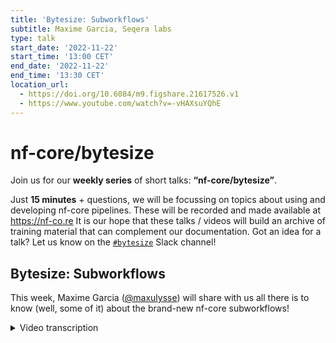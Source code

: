 ```yaml
---
title: 'Bytesize: Subworkflows'
subtitle: Maxime Garcia, Seqera labs
type: talk
start_date: '2022-11-22'
start_time: '13:00 CET'
end_date: '2022-11-22'
end_time: '13:30 CET'
location_url:
  - https://doi.org/10.6084/m9.figshare.21617526.v1
  - https://www.youtube.com/watch?v=-vHAXsuYQhE
---
```


# nf-core/bytesize

Join us for our **weekly series** of short talks: **“nf-core/bytesize”**.

Just **15 minutes** + questions, we will be focussing on topics about using and developing nf-core pipelines.
These will be recorded and made available at <https://nf-co.re>
It is our hope that these talks / videos will build an archive of training material that can complement our documentation. Got an idea for a talk? Let us know on the [`#bytesize`](https://nfcore.slack.com/channels/bytesize) Slack channel!

## Bytesize: Subworkflows

This week, Maxime Garcia ([@maxulysse](https://github.com/maxulysse)) will share with us all there is to know (well, some of it) about the brand-new nf-core subworkflows!

<details markdown="1"><summary>Video transcription</summary>
**Note: The content has been edited for reader-friendliness**

[0:01](https://www.youtube.com/watch?v=-vHAXsuYQhE&t=1)
(host) Hello, everyone. My name is Franziska Bonath. I'm today's host of the bytesize talk, and with me is Maxime, newly member of the Seqera team. He is here today to talk about nf-core subworkflows. Very interesting.

[0:01](https://www.youtube.com/watch?v=-vHAXsuYQhE&t=1)
Indeed. Hello, everyone. Let me share my screen. I'm sharing my full screen because I'm trying some demo as well at some point, so I think it's a bad idea, but I need to try that. Full-size screen. Hello, everyone. my name is Maxime Garcia. I'm working at Sequera Labs in the Scientific Development team. I'm still working in Stockholm, but remotely from Barcelona, but yeah, that's Seqera, so it's fine. Come join us.

[0:58](https://www.youtube.com/watch?v=-vHAXsuYQhE&t=1)
I'm going to talk about subworkflows. Basically, what is new with the subworkflows in nf-core? What is our plan, currently and maybe in the short, long, medium term, and some demo time. Tiny disclaimer to start, I think it's always important. More or less, what I say are more or less like my own takes of what the community is doing. Other developers might follow my ideas. Other developers might have other ideas. But I think it's good because that's how we are forging the best practice. It might and it probably will evolve some of the logic, some of the syntax, some of the stuff. But I think it's good that we try stuff and we figure out what is the best way to do stuff.

[1:48](https://www.youtube.com/watch?v=-vHAXsuYQhE&t=1)
All of the new stuff. I think the most important part is that we have now subworkflows in a specific folder in the nf-core module repository. We can have a look there. If we look at the repo, we have a subworkflows folder. And in the subworkflows folder, we have an nf-core folder. And in that folder, we have all of the current subworkflows for nf-core.

[2:20](https://www.youtube.com/watch?v=-vHAXsuYQhE&t=1)
I think the most important thing that we did during - not the most important thing, but for me, the stuff that had the most impact on my work on the pipeline - was actually the naming convention that we had, which is basically explained all there. We want to have a naming convention because that way it's much easier to understand directly what a subworkflows is doing or not.

[2:55](https://www.youtube.com/watch?v=-vHAXsuYQhE&t=1)
Otherwise we have a lot of documentation here on this page, which is... I'm at the bottom of the page... Which is DSL2 subworkflows that's in the doc contributing... DSL2 subworkflows. A lot of the logic is inherited from the module. We still keep the same terminology, which I think is super important. Remember in nf-core a module will be just the atomic process and the subworkflow is a chain of modules. All of the logic is pretty similar to all that. All of the underlying logic.

[3:42](https://www.youtube.com/watch?v=-vHAXsuYQhE&t=1)
We also have a lot of documentation for that. What we did new is some new tools commands. We don't have everything there yet, so I will... Let's finish the presentation before we actually start the demo. A new command is installed, so I will show that in the demo time as well.

[4:05](https://www.youtube.com/watch?v=-vHAXsuYQhE&t=1)
The plan. We do have a plan, of course. at least I have a plan myself, which is translating all of the local subworkflows that we had in Sarek and putting all of that into nf-core because that way I think it's very good for the community and I am hoping also to help other pipelines by doing that and to convert more and more local subworkflows into nf-core. That way I'm pretty sure we can find a proper logic to be smarter and to do smart things. It's a bit redundant, but that's my plan. And I think with that we could find some new way to do stuff for a new pipeline.

[4:50](https://www.youtube.com/watch?v=-vHAXsuYQhE&t=1)
One example is that in Sarek we use Freebase. It's one of the tools that we use. We use many tools, but at least I know that Freebase is used by other pipelines. And I'm pretty sure that we're doing some stuff in Sarek. We have a spread and gather solution that can speed things up. we are trying to import that into the nf-core module, and I'm pretty sure once we have that in the nf-core module, then other pipelines might be able to import this subworkflow, and I'm pretty sure that will be a huge gain for the whole community. I'm really looking forward.

[5:26](https://www.youtube.com/watch?v=-vHAXsuYQhE&t=1)
And now let's go into demo time. I'm going to demo how to install a subworkflow. I'm going to install a subworkflow that I just created yesterday. Actually, I just ported a local subworkflow from Sarek into a nf-core module. I'm just going to do that. First I already did that, I installed the dev version of tools. This part is the most important, I think, dev. I did that already. Now I'm going to my local repo. This is my own fork. I'm just creating a new branch. That's very simple. Now we have the new nf-core tool. There's this command `subworkflows` that the infrastructure team, so Matthias, Julia, and everyone else, I don't know who else is involved in the infrastructure team, but they did a pretty good job with all that. And I always like what they do. It looks so fancy, what they're doing.

[6:43](https://www.youtube.com/watch?v=-vHAXsuYQhE&t=1)
No command subworkflow? Oh, yes, maybe just without the "S", subworkflow, no? subworkflow. And yes, the S was there. Don't misspell stuff! For the pipeline, we have `info`, `install`, `list`, `remove`, and `update` to develop new subworkflows that will be very similar to the same command that we have for the modules. I will not show that, but I will show all of that. Let's try `nf-core subworkflow info`. I want to have an info about the new subworkflow you want to install. Is the subworkflow locally installed? No, because I want to install it. Please select a subworkflow. I want to select the "vcf_annotate_snpeff", and I have some nice information about all that. It does perform annotation, I mean, snpEff, and then bgzip plus tabix index resulting VCF file. That's perfect. We do need a metamap vcf, a version of the snpEff database, an optional path to the root cache folder for snpEff, and then we have output. Compressed vcf file plus tabix index, html report, and of course the version.

[8:13](https://www.youtube.com/watch?v=-vHAXsuYQhE&t=1)
What were the other commands that we could see? `Install`, `list`, `remove`, `update`. Let's check `list`. I want to list. List local. No local, that's some logic. And `list remote`, that's the same one. Then let's go for `install`. Wait, before I actually install, let's remove the one that we had. Git remove subworkflow local vcf_annotate_snpeff. I removed my... I removed my local version of this subworkflow. I will now install the new version. that's `subworkflows install`. And I want "vcf annotated". I could copy from there, but I want to try out what's happening if I don't do anything. This is so fancy! I love that! I am a big fan of auto-completion and stuff that is doing that. That was super fast, so it's done.

[9:42](https://www.youtube.com/watch?v=-vHAXsuYQhE&t=1)
Use the following statement to include the subworkflow. I will grab that copy. I launch my code. I have a subworkflow, I have that local. this is my meta subworkflow where I do everything. I'm just copy pasting this new command here. Let's just align everything well. That looks good... Annotate all... Here we'll use this new subworkflow which is located there. That's nice. I don't have my vcf annotated snp effect anymore because it's now there. That's wonderful. That's what we expect.

[0:01](https://www.youtube.com/watch?v=-vHAXsuYQhE&t=1)
Where are you with the kit? So we deleted some file, we added some new file, and we modified some file. Let's add the new file. We move to file. The meta is different enough so it's like a new... It doesn't register as the renaming. The script itself for the subworkflow is exactly the same which makes sense because I created it yesterday and I basically copy pasted everything. What is happening in the module.json file? Get this module. this is new. Installed by module, installed by module. That's interesting. It's just looking. I like to check everything. I think it's important. So let's add this new file. Let's commit everything. Let's create the pull request. We want to do that in dev. Let's replace subworkflow. Create the pull request. That looks good.

[0:01](https://www.youtube.com/watch?v=-vHAXsuYQhE&t=1)
I'm thinking there is just one lesson that I need to do but this is very specific to Sarek. Yes, I need to change the path to the file here. We are doing pytest with tags and we are watching if some of the files are being changed or not from one part to another. And then we are triggering the test just on that. For that, because the path is not the same anymore, I just update the path. This is done. Let's commit that as well. Let's push. I'm hoping that we are done with this pull request. Yes, we can see that it was failing before. I'm pretty sure because of the tests that were failing. Now everything is triggered. I can see pytest workflow is being triggered at the moment. I'm guessing once it triggers, it will figure out which test it has to run or not, but that's something else. I think that's good for that.

[0:01](https://www.youtube.com/watch?v=-vHAXsuYQhE&t=1)
Let's go back to here. I paste the rest of the restory here in my slides, and I will share my slides after this talk. I think now it's time to thank everyone and to go for the questions. This sounds like the institutes that are participating between the four. I really need to update that slide because I think it's already one year old and I'm pretty sure we have like more people now. Same with the contributor, but I really want to thank everyone that is contributing to nf-core because it's a community and that's a community effort and without everyone else we wouldn't do anything. If you have any questions, please ask them because that was mainly just a demo and that was fairly simple. I'm pretty sure people have more questions.

[0:01](https://www.youtube.com/watch?v=-vHAXsuYQhE&t=1)
(host) Thank you very much. You're now able to unmute yourself. If you have questions, either put them in the chat or ask them straight away. I think I saw some questions. It's not a question, it was a comment. Someone is being very happy that there are already 24 subworkflows.
(speaker) Yes, because we started the sub workflow at the hackathon properly. That was when? Last month or two months ago?
(host) Last month.
(speaker) Yeah, so 24 just in a month. That's good. I'm pretty sure we'll have more and more coming. And I know that Mathias is working on adding the command line help for nf-core tools soon. I'm guessing we're waiting for release of tools for that. Jean, do you have a question?

[0:01](https://www.youtube.com/watch?v=-vHAXsuYQhE&t=1)
(question) Yes. Can you hear me? Thanks. Very interesting talk. I'm quite new to this, but I use Nextflow and I am also a little bit used to nf-core. But this thing about subworkflows, is this specific to nf-core or is it something that can apply to other Nextflow pipelines?
(answer) This is something that can be applied to any pipeline. We developed that first with nf-core in mind, like the module, but then every module, like in Nextflow, everything can be a module. Every process can be a module. Every chain of process can be a module. Even the workflow itself can be a module. You can import whatever you want, however you want. Definitely what we are creating here with nf-core, like this subworkflow stuff, it can be used in the broader Nextflow community without any issue.
(question continued) Okay. Thanks.

[0:01](https://www.youtube.com/watch?v=-vHAXsuYQhE&t=1)
(question) I also have a question or maybe comment also. That was a great presentation. However, I was going to ask, maybe my first comment is similar to what John just said. The presentation sounded more like subworkflows were nf-core things instead of a Nextflow thing. I think that's why he was asking that question about whether subworkflows were nf-core or Nextflow. My other question is that, what's the naming convention for subworkflows in nf-core? Is it like the first word is a verb followed by the names for the tools that you are chaining together in that subworkflow? Because I noticed some pattern like that, but maybe I'm wrong.
(answer) Yes, we have this convention. It's definitely like an nf-core thing only. I'm guessing like other people that develop stuff might want to follow the convention as well. I'm happy to talk more about that. But I think we have this convention. I think it's the input file type, which is the first. Then it should be a verb and then the list of the tools that are used. For example, like in that case, what we were doing with this subworkflow that I just added, it was vcf underscore annotate underscore snipef.
(question continued) Yeah, thanks.

[0:01](https://www.youtube.com/watch?v=-vHAXsuYQhE&t=1)
(host) Thank you very much. Are there any more questions? It doesn't seem so. If you have more questions, as usual, you can go to Slack, either in the bytesize channel or there's actually a channel also for subworkflows? (speaker) Yes, there is a channel for sub workflows. A channel for tools as well, obviously.
(host) Obviously. Or you can directly ask Maxime. Otherwise, I would like to thank Maxime for the talk and, as usual, for funding the Chan Zuckerberg initiative. And you all for listening. Thank you very much.

</details>

